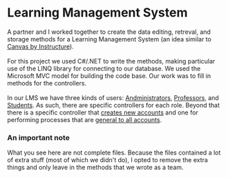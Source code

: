 # Learning Management System

A partner and I worked together to create the data editing, retreval, and storage methods for a Learning Management System (an idea similar to [Canvas by Instructure](https://www.instructure.com/canvas/)).  
<br>
For this project we used C#/.NET to write the methods, making particular use of the LINQ library for connecting to our database.  We used the Microsoft MVC model for building the code base.  Our work was to fill in methods for the controllers.  
<br>
In our LMS we have three kinds of users: [Andministrators](AdministratorController.cs), [Professors](ProfessorController.cs), and [Students](StudentController.cs).  As such, there are specific controllers for each role.  Beyond that there is a specific controller that [creates new accounts](AccountController.cs) and one for performing processes that are [general to all accounts](CommonController.cs).  
### An important note
What you see here are not complete files.  Because the files contained a lot of extra stuff (most of which we didn't do), I opted to remove the extra things and only leave in the methods that we wrote as a team.  